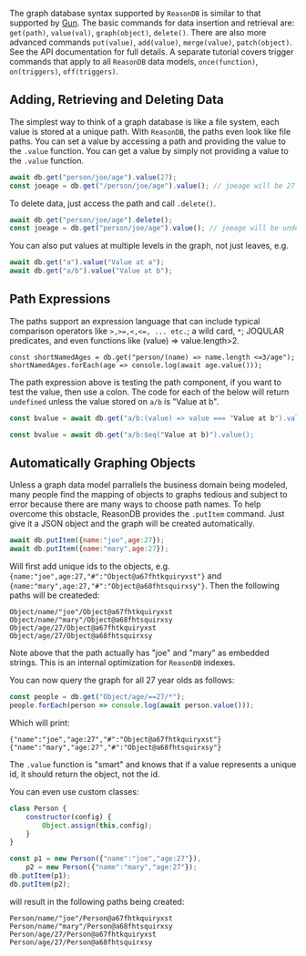The graph database syntax supported by `ReasonDB` is similar to that supported by [Gun](https://gun.eco). The basic commands for data insertion and retrieval are: `get(path)`, `value(val)`, `graph(object)`, `delete()`. There are also more advanced commands `put(value)`, `add(value)`, `merge(value)`, `patch(object)`. See the API documentation for full details. A separate tutorial covers trigger commands that apply to all `ReasonDB` data models, `once(function)`, `on(triggers)`, `off(triggers)`.

## Adding, Retrieving and Deleting Data


The simplest way to think of a graph database is like a file system, each value is stored at a unique path. With `ReasonDB`, the paths even look like file paths. You can set a value by accessing a path and providing the value to the `.value` function. You can get a value by simply not providing a value to the `.value` function.

```javascript
await db.get("person/joe/age").value(27);
const joeage = db.get("/person/joe/age").value(); // joeage will be 27
```

To delete data, just access the path and call `.delete()`.

```javascript
await db.get("person/joe/age").delete();
const joeage = db.get("person/joe/age").value(); // joeage will be undefined
```

You can also put values at multiple levels in the graph, not just leaves, e.g.

```javascript
await db.get("a").value("Value at a");
await db.get("a/b").value("Value at b");
```

## Path Expressions

The paths support an expression language that can include typical comparison operators like `>,>=,<,<=, ... etc.`; a wild card, `*`; JOQULAR predicates, and even functions like (value) => value.length>2.

```javacript
const shortNamedAges = db.get("person/(name) => name.length <=3/age");
shortNamedAges.forEach(age => console.log(await age.value()));
```

The path expression above is testing the path component, if you want to test the value, then use a colon. The code for each of the below will return `undefined` unless the value stored on `a/b` is "Value at b".

```javascript
const bvalue = await db.get("a/b:(value) => value === "Value at b").value();
```

```javascript
const bvalue = await db.get("a/b:$eq("Value at b)").value();
```

## Automatically Graphing Objects

Unless a graph data model parrallels the business domain being modeled, many people find the mapping of objects to graphs tedious and subject to error because there are many ways to choose path names. To help overcome this obstacle, ReasonDB provides the `.putItem` command. Just give it a JSON object and the graph will be created automatically.

```javascript
await db.putItem({name:"joe",age:27});
await db.putItem({name:"mary",age:27});
```

Will first add unique ids to the objects, e.g. `{name:"joe",age:27,"#":"Object@a67fhtkquiryxst"}` and `{name:"mary",age:27,"#":"Object@a68fhtsquirxsy"}`. Then the following paths will be createded:

```
Object/name/"joe"/Object@a67fhtkquiryxst
Object/name/"mary"/Object@a68fhtsquirxsy
Object/age/27/Object@a67fhtkquiryxst
Object/age/27/Object@a68fhtsquirxsy
```

Note above that the path actually has "joe" and "mary" as embedded strings. This is an internal optimization for `ReasonDB` indexes.

You can now query the graph for all 27 year olds as follows:


```javascript
const people = db.get("Object/age/==27/*");
people.forEach(person => console.log(await person.value()));
```

Which will print:

```javacript
{"name":"joe","age:27","#":"Object@a67fhtkquiryxst"}
{"name":"mary","age:27","#":"Object@a68fhtsquirxsy"}
```

The `.value` function is "smart" and knows that if a value represents a unique id, it should return the object, not the id.

You can even use custom classes:

```javascript
class Person {
	constructor(config) {
		Object.assign(this,config);
	}
}

const p1 = new Person({"name":"joe","age:27"}),
	p2 = new Person({"name":"mary","age:27"});
db.putItem(p1);
db.putItem(p2);
```

will result in the following paths being created:


```
Person/name/"joe"/Person@a67fhtkquiryxst
Person/name/"mary"/Person@a68fhtsquirxsy
Person/age/27/Person@a67fhtkquiryxst
Person/age/27/Person@a68fhtsquirxsy
```


